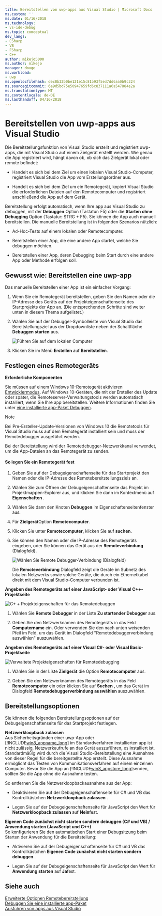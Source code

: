```yaml
---
title: Bereitstellen von uwp-apps aus Visual Studio | Microsoft Docs
ms.custom: ''
ms.date: 01/16/2018
ms.technology:
- vs-ide-debug
ms.topic: conceptual
dev_langs:
- CSharp
- VB
- FSharp
- C++
author: mikejo5000
ms.author: mikejo
manager: douge
ms.workload:
- uwp
ms.openlocfilehash: dec0b32b0be121e15c81b93f5ed7dd6aa0b9c324
ms.sourcegitcommit: 6a9d5bd75e50947659fd6c837111a6a547884e2a
ms.translationtype: MT
ms.contentlocale: de-DE
ms.lasthandoff: 04/16/2018
---
```

# <a name="deploy-uwp-apps-from-visual-studio"></a>Bereitstellen von uwp-apps aus Visual Studio
  
 Die Bereitstellungsfunktion von Visual Studio erstellt und registriert uwp-apps, die mit Visual Studio auf einem Zielgerät erstellt werden. Wie genau die App registriert wird, hängt davon ob, ob sich das Zielgerät lokal oder remote befindet:  
  
-   Handelt es sich bei dem Ziel um einen lokalen Visual Studio-Computer, registriert Visual Studio die App vom Erstellungsordner aus.  
  
-   Handelt es sich bei dem Ziel um ein Remotegerät, kopiert Visual Studio die erforderlichen Dateien auf den Remotecomputer und registriert anschließend die App auf dem Gerät.  
  
 Bereitstellung erfolgt automatisch, wenn Ihre app aus Visual Studio zu debuggen, mit der **Debuggen** Option (Tastatur: F5) oder die **Starten ohne Debugging** Option (Tastatur: STRG + F5). Sie können die App auch manuell bereitstellen. Die manuelle Bereitstellung ist in folgenden Szenarios nützlich:  
  
-   Ad-Hoc-Tests auf einem lokalen oder Remotecomputer.  
  
-   Bereitstellen einer App, die eine andere App startet, welche Sie debuggen möchten.  
  
-   Bereitstellen einer App, deren Debugging beim Start durch eine andere App oder Methode erfolgen soll.
  
##  <a name="BKMK_How_to_deploy_a_Windows_Store_app"></a> Gewusst wie: Bereitstellen eine uwp-app  
 Das manuelle Bereitstellen einer App ist ein einfacher Vorgang:  
  
1.  Wenn Sie ein Remotegerät bereitstellen, geben Sie den Namen oder die IP-Adresse des Geräts auf der Projekteigenschaftenseite des Startprojekts der App an. (Die entsprechenden Schritte sind weiter unten in diesem Thema aufgelistet.)  
  
2.  Wählen Sie auf der Debugger-Symbolleiste von Visual Studio das Bereitstellungsziel aus der Dropdownliste neben der Schaltfläche **Debuggen starten** aus.  
  
     ![Führen Sie auf dem lokalen Computer](../debugger/media/vsrun_f5_local.png "VSRUN_F5_Local")  
  
3.  Klicken Sie im Menü **Erstellen** auf **Bereitstellen**.  
  
##  <a name="BKMK_How_to_specify_a_remote_device"></a> Festlegen eines Remotegeräts  

**Erforderliche Komponenten**  
  
Sie müssen auf einem Windows 10-Remotegerät aktivieren [Entwicklermodus](/windows/uwp/get-started/enable-your-device-for-development). Auf Windows 10-Geräten, die mit der Ersteller des Update oder später, die Remoteserver-Verwaltungstools werden automatisch installiert, wenn Sie Ihre app bereitstellen. Weitere Informationen finden Sie unter [eine installierte app-Paket Debuggen](../debugger/debug-installed-app-package.md).

> [!NOTE]
> Bei Pre-Ersteller-Update-Versionen von Windows 10 die Remotetools für Visual Studio muss auf dem Remotegerät installiert sein und muss der Remotedebugger ausgeführt werden.
  
Bei der Bereitstellung wird der Remotedebugger-Netzwerkkanal verwendet, um die App-Dateien an das Remotegerät zu senden.  
  
#### <a name="to-specify-a-remote-device"></a>So legen Sie ein Remotegerät fest  
  
1.  Geben Sie auf der Debugeigenschaftenseite für das Startprojekt den Namen oder die IP-Adresse des Remotebereitstellungsziels an.  
  
2.  Wählen Sie zum Öffnen der Debugeigenschaftenseite das Projekt im Projektmappen-Explorer aus, und klicken Sie dann im Kontextmenü auf **Eigenschaften** .  
  
3.  Wählen Sie dann den Knoten **Debuggen** im Eigenschaftenseitenfenster aus.

4. Für **Zielgerät**Option **Remotecomputer**.

5. Klicken Sie unter **Remotecomputer**, klicken Sie auf **suchen**.
  
4.  Sie können den Namen oder die IP-Adresse des Remotegeräts eingeben, oder Sie können das Gerät aus der **Remoteverbindung** (Dialogfeld).  
  
     ![Wählen Sie Remote Debugger-Verbindung (Dialogfeld)](../debugger/media/vsrun_selectremotedebuggerdlg.png "VSRUN_SelectRemoteDebuggerDlg")  
  
     Die **Remoteverbindung** Dialogfeld zeigt die Geräte im Subnetz des lokalen Netzwerks sowie solche Geräte, die durch ein Ethernetkabel direkt mit dem Visual Studio-Computer verbunden ist.  
  
 **Angeben des Remotegeräts auf einer JavaScript- oder Visual C++-Projektseite**  
  
 ![C&#43; &#43; Projekteigenschaften für das Remotedebuggen](../debugger/media/vsrun_cpp_projprop_remote.png "VSRUN_CPP_ProjProp_Remote")  
  
1.  Wählen Sie **Remote Debugger** in der Liste **Zu startender Debugger** aus.  
  
2.  Geben Sie den Netzwerknamen des Remotegeräts in das Feld **Computername** ein. Oder verwenden Sie den nach unten weisenden Pfeil im Feld, um das Gerät im Dialogfeld "Remotedebuggerverbindung auswählen" auszuwählen.  
  
 **Angeben des Remotegeräts auf einer Visual C#- oder Visual Basic-Projektseite**  
  
 ![Verwaltete Projekteigenschaften für Remotedebugging](../debugger/media/vsrun_managed_projprop_remote.png "VSRUN_Managed_ProjProp_Remote")  
  
1.  Wählen Sie in der Liste **Zielgerät** die Option **Remotecomputer** aus.  
  
2.  Geben Sie den Netzwerknamen des Remotegeräts in das Feld **Remotecomputer** ein oder klicken Sie auf **Suchen** , um das Gerät im Dialogfeld **Remotedebuggerverbindung auswählen** auszuwählen.  
  
##  <a name="BKMK_Deployment_options"></a> Bereitstellungsoptionen  
 Sie können die folgenden Bereitstellungsoptionen auf der Debugeigenschaftenseite für das Startprojekt festlegen.  
  
 **Netzwerkloopback zulassen**  
 Aus Sicherheitsgründen einer uwp-App oder [!INCLUDE[win8_appname_long](../debugger/includes/win8_appname_long_md.md)] im Standardverfahren installierten app ist nicht zulässig, Netzwerkaufrufe an das Gerät auszuführen, es installiert ist. Standardmäßig wird durch die Visual Studio-Bereitstellung eine Ausnahme von dieser Regel für die bereitgestellte App erstellt. Diese Ausnahme ermöglicht das Testen von Kommunikationsverfahren auf einem einzelnen Computer. Bevor Sie die App an [!INCLUDE[win8_appstore_long](../debugger/includes/win8_appstore_long_md.md)]senden, sollten Sie die App ohne die Ausnahme testen.  
  
 So entfernen Sie die Netzwerkloopbackausnahme aus der App:  
  
-   Deaktivieren Sie auf der Debugeigenschaftenseite für C# und VB das Kontrollkästchen **Netzwerkloopback zulassen** .  
  
-   Legen Sie auf der Debugeigenschaftenseite für JavaScript den Wert für **Netzwerkloopback zulassen** auf **Nein**fest.  
  
 **Eigenen Code zunächst nicht starten sondern debuggen (C# und VB) / Anwendung starten (JavaScript und C++)**  
 So konfigurieren Sie den automatischen Start einer Debugsitzung beim Starten der Anwendung für die Bereitstellung:  
  
-   Aktivieren Sie auf der Debugeigenschaftenseite für C# und VB das Kontrollkästchen **Eigenen Code zunächst nicht starten sondern debuggen** .  
  
-   Legen Sie auf der Debugeigenschaftenseite für JavaScript den Wert für **Anwendung starten** auf **Ja**fest.  
  
## <a name="see-also"></a>Siehe auch  
 [Erweiterte Optionen Remotebereitstellung](/windows/uwp/debug-test-perf/deploying-and-debugging-uwp-apps#advanced-remote-deployment-options)  
 [Debuggen Sie eine installierte app-Paket](../debugger/debug-installed-app-package.md)   
 [Ausführen von apps aus Visual Studio](../debugger/run-store-apps-from-visual-studio.md)